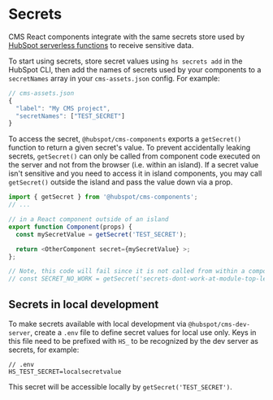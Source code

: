 # Secrets

CMS React components integrate with the same secrets store used by [HubSpot serverless functions](https://developers.hubspot.com/docs/cms/data/serverless-functions#secrets) to receive sensitive data.

To start using secrets, store secret values using `hs secrets add` in the HubSpot CLI, then add the names of secrets used by your components to a `secretNames` array in your `cms-assets.json` config. For example:

```js
// cms-assets.json
{
  "label": "My CMS project",
  "secretNames": ["TEST_SECRET"]
}
```

To access the secret, `@hubspot/cms-components` exports a `getSecret()` function to return a given secret's value. To prevent accidentally leaking  secrets, `getSecret()` can only be called from component code executed on the server and not from the browser (i.e. within an island). If a secret value isn't sensitive and you need to access it in island components, you may call `getSecret()` outside the island and pass the value down via a prop.

```javascript
import { getSecret } from '@hubspot/cms-components';
// ...

// in a React component outside of an island
export function Component(props) {
  const mySecretValue = getSecret('TEST_SECRET');

  return <OtherComponent secret={mySecretValue} >;
};

// Note, this code will fail since it is not called from within a component's render function (or from a utiliity function called from the component's render function)
// const SECRET_NO_WORK = getSecret('secrets-dont-work-at-module-top-level');
```

## Secrets in local development

To make secrets available with local development via `@hubspot/cms-dev-server`, create a `.env` file to define secret values for local use only. Keys in this file need to be prefixed with `HS_` to be recognized by the dev server as secrets, for example:

```
// .env
HS_TEST_SECRET=localsecretvalue
```

This secret will be accessible locally by `getSecret('TEST_SECRET')`.
